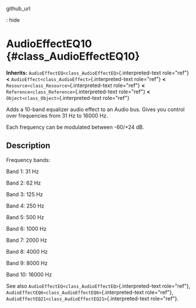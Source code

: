 github\_url

:   hide

AudioEffectEQ10 {#class_AudioEffectEQ10}
===============

**Inherits:** `AudioEffectEQ<class_AudioEffectEQ>`{.interpreted-text
role="ref"} **\<** `AudioEffect<class_AudioEffect>`{.interpreted-text
role="ref"} **\<** `Resource<class_Resource>`{.interpreted-text
role="ref"} **\<** `Reference<class_Reference>`{.interpreted-text
role="ref"} **\<** `Object<class_Object>`{.interpreted-text role="ref"}

Adds a 10-band equalizer audio effect to an Audio bus. Gives you control
over frequencies from 31 Hz to 16000 Hz.

Each frequency can be modulated between -60/+24 dB.

Description
-----------

Frequency bands:

Band 1: 31 Hz

Band 2: 62 Hz

Band 3: 125 Hz

Band 4: 250 Hz

Band 5: 500 Hz

Band 6: 1000 Hz

Band 7: 2000 Hz

Band 8: 4000 Hz

Band 9: 8000 Hz

Band 10: 16000 Hz

See also `AudioEffectEQ<class_AudioEffectEQ>`{.interpreted-text
role="ref"}, `AudioEffectEQ6<class_AudioEffectEQ6>`{.interpreted-text
role="ref"}, `AudioEffectEQ21<class_AudioEffectEQ21>`{.interpreted-text
role="ref"}.
